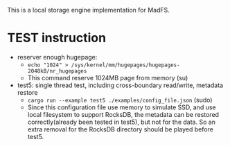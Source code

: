 This is a local storage engine implementation for MadFS.

# TEST instruction
- reserver enough hugepage:
    - `echo "1024" > /sys/kernel/mm/hugepages/hugepages-2048kB/nr_hugepages`
    - This command reserve 1024MB page from memory (su)
- test5: single thread test, including cross-boundary read/write, metadata restore
    - `cargo run --example test5 ./examples/config_file.json` (sudo)
    - Since this configuration file use memory to simulate SSD, and use local filesystem to support RocksDB, the metadata can be restored correctly(already been tested in test5), but not for the data. So an extra removal for the RocksDB directory should be played before test5.
